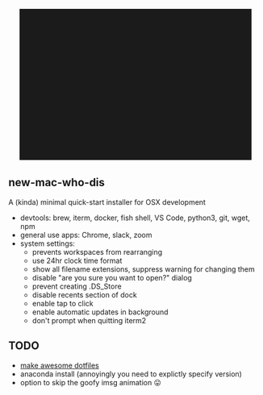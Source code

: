 <p align="center">
  <img width="460" height="300" src="assets/nmwd.gif">
</p>

## new-mac-who-dis

A (kinda) minimal quick-start installer for OSX development

- devtools: brew, iterm, docker, fish shell, VS Code, python3, git, wget, npm
- general use apps: Chrome, slack, zoom
- system settings:
  - prevents workspaces from rearranging 
  - use 24hr clock time format
  - show all filename extensions, suppress warning for changing them
  - disable "are you sure you want to open?" dialog
  - prevent creating .DS_Store
  - disable recents section of dock
  - enable tap to click
  - enable automatic updates in background 
  - don't prompt when quitting iterm2

## TODO

- [make awesome dotfiles](https://github.com/webpro/awesome-dotfiles)
- anaconda install (annoyingly you need to explictly specify version)
- option to skip the goofy imsg animation 😛 
